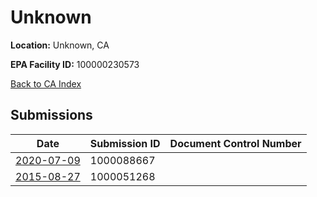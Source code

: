 # Unknown

**Location:** Unknown, CA

**EPA Facility ID:** 100000230573

[Back to CA Index](../../index.md)

## Submissions

| Date | Submission ID | Document Control Number |
|------|--------------|-------------------------|
| [2020-07-09](submissions/1000088667.md) | 1000088667 |  |
| [2015-08-27](submissions/1000051268.md) | 1000051268 |  |

